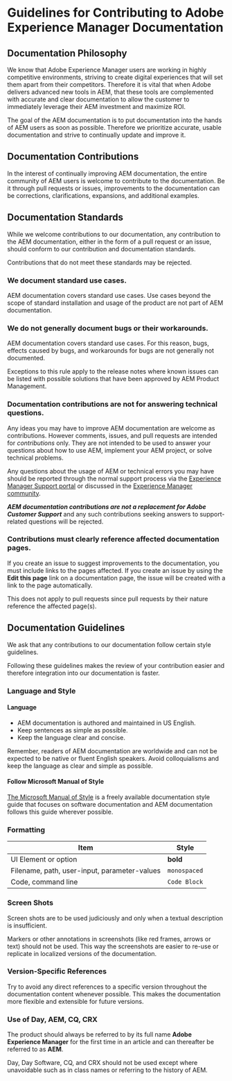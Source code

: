 # Guidelines for Contributing to Adobe Experience Manager Documentation

## Documentation Philosophy

We know that Adobe Experience Manager users are working in highly competitive environments, striving to create digital experiences that will set them apart from their competitors. Therefore it is vital that when Adobe delivers advanced new tools in AEM, that these tools are complemented with accurate and clear documentation to allow the customer to immediately leverage their AEM investment and maximize ROI.

The goal of the AEM documentation is to put documentation into the hands of AEM users as soon as possible. Therefore we prioritize accurate, usable documentation and strive to continually update and improve it.

## Documentation Contributions

In the interest of continually improving AEM documentation, the entire community of AEM users is welcome to contribute to the documentation. Be it through pull requests or issues, improvements to the documentation can be corrections, clarifications, expansions, and additional examples.

## Documentation Standards

While we welcome contributions to our documentation, any contribution to the AEM documentation, either in the form of a pull request or an issue, should conform to our contribution and documentation standards.

Contributions that do not meet these standards may be rejected.

### We document standard use cases.

AEM documentation covers standard use cases. Use cases beyond the scope of standard installation and usage of the product are not part of AEM documentation.

### We do not generally document bugs or their workarounds.

AEM documentation covers standard use cases. For this reason, bugs, effects caused by bugs, and workarounds for bugs are not generally not documented.

Exceptions to this rule apply to the release notes where known issues can be listed with possible solutions that have been approved by AEM Product Management.

### Documentation contributions are not for answering technical questions.

Any ideas you may have to improve AEM documentation are welcome as contributions. However comments, issues, and pull requests are intended for *contributions* only. They are not intended to be used to answer your questions about how to use AEM, implement your AEM project, or solve technical problems.

Any questions about the usage of AEM or technical errors you may have should be reported through the normal support process via the [Experience Manager Support portal](https://experienceleague.adobe.com/?support-solution=Experience+Manager#support) or discussed in the [Experience Manager community](https://experienceleaguecommunities.adobe.com/t5/adobe-experience-manager/ct-p/adobe-experience-manager-community).

***AEM documentation contributions are not a replacement for Adobe Customer Support*** and any such contributions seeking answers to support-related questions will be rejected.

### Contributions must clearly reference affected documentation pages.

If you create an issue to suggest improvements to the documentation, you must include links to the pages affected. If you create an issue by using the **Edit this page** link on a documentation page, the issue will be created with a link to the page automatically.

This does not apply to pull requests since pull requests by their nature reference the affected page(s).

## Documentation Guidelines

We ask that any contributions to our documentation follow certain style guidelines.

Following these guidelines makes the review of your contribution easier and therefore integration into our documentation is faster.

### Language and Style

#### Language

* AEM documentation is authored and maintained in US English.
* Keep sentences as simple as possible.
* Keep the language clear and concise.

Remember, readers of AEM documentation are worldwide and can not be expected to be native or fluent English speakers. Avoid colloquialisms and keep the language as clear and simple as possible.

#### Follow Microsoft Manual of Style

[The Microsoft Manual of Style](https://docs.microsoft.com/en-us/style-guide/welcome/) is a freely available documentation style guide that focuses on software documentation and AEM documentation follows this guide wherever possible.

### Formatting

|Item|Style|
|---|---|
|UI Element or option|**bold**|
|Filename, path, user-input, parameter-values|`monospaced`|
|Code, command line|```Code Block```|

### Screen Shots

Screen shots are to be used judiciously and only when a textual description is insufficient.

Markers or other annotations in screenshots (like red frames, arrows or text) should not be used. This way the screenshots are easier to re-use or replicate in localized versions of the documentation.

### Version-Specific References

Try to avoid any direct references to a specific version throughout the documentation content whenever possible. This makes the documentation more flexible and extensible for future versions.

### Use of Day, AEM, CQ, CRX

The product should always be referred to by its full name **Adobe Experience Manager** for the first time in an article and can thereafter be referred to as **AEM**.

Day, Day Software, CQ, and CRX should not be used except where unavoidable such as in class names or referring to the history of AEM.
